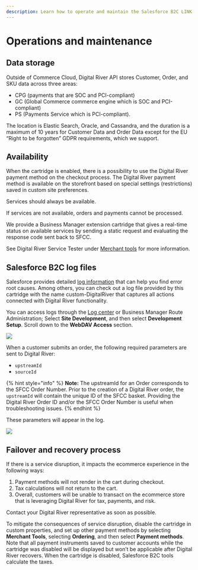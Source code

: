 ```yaml
---
description: Learn how to operate and maintain the Salesforce B2C LINK cartridge.
---
```


# Operations and maintenance

## Data storage <a href="#data-storage" id="data-storage"></a>

Outside of Commerce Cloud, Digital River API stores Customer, Order, and SKU data across three areas:

* CPG (payments that are SOC and PCI-compliant)
* GC (Global Commerce commerce engine which is SOC and PCI-compliant)
* PS (Payments Service which is PCI-compliant).

The location is Elastic Search, Oracle, and Cassandra, and the duration is a maximum of 10 years for Customer Data and Order Data except for the EU “Right to be forgotten” GDPR requirements, which we support.

## Availability <a href="#availability" id="availability"></a>

When the cartridge is enabled, there is a possibility to use the Digital River payment method on the checkout process. The Digital River payment method is available on the storefront based on special settings (restrictions) saved in custom site preferences.

Services should always be available.

If services are not available, orders and payments cannot be processed.

We provide a Business Manager extension cartridge that gives a real-time status on available services by sending a static request and evaluating the response code sent back to SFCC.

See Digital River Service Tester under [Merchant tools](user-guide.md#merchant-tools) for more information.

## Salesforce B2C log files <a href="#failover-and-recovery-process" id="failover-and-recovery-process"></a>

Salesforce provides detailed [log information](https://documentation.b2c.commercecloud.salesforce.com/DOC4/index.jsp?topic=%2Fcom.demandware.dochelp%2Fcontent%2Fb2c\_commerce%2Ftopics%2Fsite\_development%2Fb2c\_log\_files\_overview.html\&resultof=%22%4c%6f%67%73%22%20%22%6c%6f%67%22%20) that can help you find error root causes. Among others, you can check out a log file provided by this cartridge with the name custom-DigitalRiver that captures all actions connected with Digital River functionality.

You can access logs through the [Log center](https://documentation.b2c.commercecloud.salesforce.com/DOC4/index.jsp?topic=%2Fcom.demandware.dochelp%2Fcontent%2Fb2c\_commerce%2Ftopics%2Fsite\_development%2Fb2c\_log\_center.html\&resultof=%22%4c%6f%67%22%20%22%6c%6f%67%22%20%22%63%65%6e%74%65%72%22%20) or Business Manager Route Administration; Select **Site Development**, and then select **Development Setup**. Scroll down to the **WebDAV Access** section.

![](.gitbook/assets/P28STO\~1.PNG)

When a customer submits an order, the following required parameters are sent to Digital River:

* `upstreamId`
* `sourceId`

{% hint style="info" %}
**Note:** The upstreamId for an Order corresponds to the SFCC Order Number. Prior to the creation of a Digital River order, the `upstreamId` will contain the unique ID of the SFCC basket. Providing the Digital River Order ID and/or the SFCC Order Number is useful when troubleshooting issues.
{% endhint %}

These parameters will appear in the log.

![](broken-reference)

## Failover and recovery process

If there is a service disruption, it impacts the ecommerce experience in the following ways:

1. Payment methods will not render in the cart during checkout.
2. Tax calculations will not return to the cart.
3. Overall, customers will be unable to transact on the ecommerce store that is leveraging Digital River for tax, payments, and risk.

Contact your Digital River representative as soon as possible.

To mitigate the consequences of service disruption, disable the cartridge in custom properties, and set up other payment methods by selecting **Merchant Tools**, selecting **Ordering**, and then select **Payment methods**. Note that all payment instruments saved to customer accounts while the cartridge was disabled will be displayed but won’t be applicable after Digital River recovers. When the cartridge is disabled, Salesforce B2C tools calculate the taxes.
